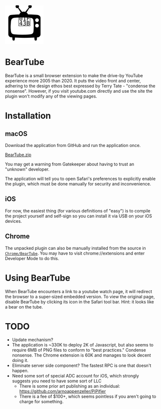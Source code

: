 ![Banner](BearTube/icons/icon-64.svg)

# BearTube

BearTube is a small browser extension to make the drive-by YouTube experience more 2005 than 2020. It puts the video front and center, adhering to the design ethos best expressed by Terry Tate - "condense the nonsense". However, if you visit youtube.com directly and use the site the plugin won't modify any of the viewing pages.

# Installation

## macOS
Download the application from GitHub and run the application once.

[BearTube.zip](https://github.com/msolo/BearTube/releases/download/v1.0.2/BearTube-1.0.2.zip)

You may get a warning from Gatekeeper about having to trust an "unknown" developer.

The application will tell you to open Safari's preferences to explicitly enable the plugin, which must be done manually for security and inconvenience.

## iOS

For now, the easiest thing (for various definitions of "easy") is to compile the project yourself and self-sign so you can install it via USB on your iOS devices.

## Chrome

The unpacked plugin can also be manually installed from the source in [`Chrome/BearTube`](Chrome/BearTube). You may have to visit chrome://extensions and enter Developer Mode to do this.


# Using BearTube

When BearTube encounters a link to a youtube watch page, it will redirect the browser to a super-sized embedded version. To view the original page, disable BearTube by clicking its icon in the Safari tool bar. Hint: it looks like a bear on the tube.

# TODO

 * Update mechanism?
 * The application is ~330K to deploy 2K of Javascript, but also seems to require 6MB of PNG files to conform to "best practices." Condense nonsense. The Chrome extension is 60K and manages to look decent doing it.
 * Eliminate server side component? The fastest RPC is one that doesn't happen.
 * Need some sort of special ADC account for iOS, which strongly suggests you need to have some sort of LLC
   * There is some prior art publishing as an individual: https://github.com/arnoappenzeller/PiPifier
   * There is a fee of $100+, which seems pointless if you aren't going to charge for something.
